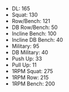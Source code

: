 * DL: 165
*  Squat: 130
*  Row/Bench: 121
*  DB Row/Bench: 50
*  Incline Bench: 100
*  Incline DB Bench: 40
*  Military: 95
*  DB Military: 40
*  Push Up: 33
*  Pull Up: 11
*  1RPM Squat: 275
*  1RPM Row: 215
*  1RPM Bench: 200
